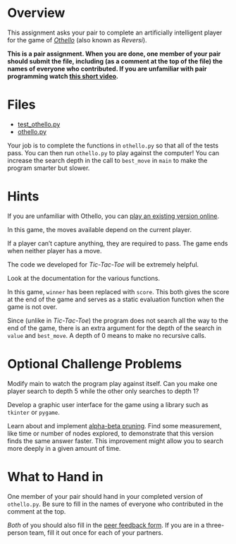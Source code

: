 # Overview
This assignment asks your pair to complete an artificially intelligent player for the game of [*Othello*](https://en.wikipedia.org/wiki/Reversi) (also known as *Reversi*).

**This is a pair assignment. When you are done, one member of your pair should submit the file, including (as a comment at the top of the file) the names of everyone who contributed. If you are unfamiliar with pair programming watch [this short video](https://www.youtube.com/watch?v=rG_U12uqRhE).**

# Files
* [test_othello.py](../test/test_othello.py)
* [othello.py](../src/othello.py)

Your job is to complete the functions in `othello.py` so that all of the tests pass. You can then run `othello.py` to play against the computer! You can increase the search depth in the call to `best_move` in `main` to make the program smarter but slower.

# Hints
If you are unfamiliar with Othello, you can [play an existing version online](https://www.eothello.com/).

In this game, the moves available depend on the current player.

If a player can’t capture anything, they are required to pass. The game ends when neither player has a move.

The code we developed for *Tic-Tac-Toe* will be extremely helpful.

Look at the documentation for the various functions.

In this game, `winner` has been replaced with `score`. This both gives the score at the end of the game and serves as a static evaluation function when the game is not over.

Since (unlike in *Tic-Tac-Toe*) the program does not search all the way to the end of the game, there is an extra argument for the depth of the search in `value` and `best_move`. A depth of 0 means to make no recursive calls.

# Optional Challenge Problems
Modify main to watch the program play against itself. Can you make one player search to depth 5 while the other only searches to depth 1?

Develop a graphic user interface for the game using a library such as `tkinter` or `pygame`.

Learn about and implement [alpha-beta pruning](https://en.wikipedia.org/wiki/Alpha%E2%80%93beta_pruning). Find some measurement, like time or number of nodes explored, to demonstrate that this version finds the same answer faster. This improvement might allow you to search more deeply in a given amount of time.

# What to Hand in
One member of your pair should hand in your completed version of `othello.py`. Be sure to fill in the names of everyone who contributed in the comment at the top.

*Both* of you should also fill in the [peer feedback form](https://docs.google.com/forms/d/e/1FAIpQLSe83mXCj-epu2kQ6LGW57OdCpSK5oZLgQHd7J5Nnx5MxYSsFQ/viewform?usp=sharing). If you are in a three-person team, fill it out once for each of your partners.
